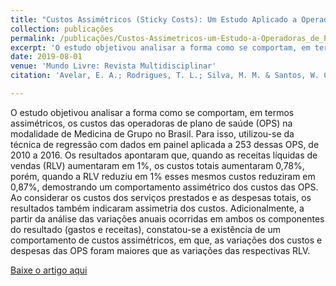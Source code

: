 ```yaml
---
title: "Custos Assimétricos (Sticky Costs): Um Estudo Aplicado a Operadoras de Planos de Saúde da Modalidade de Medicina de Grupo"
collection: publicações
permalink: /publicações/Custos-Assimetricos-um-Estudo-a-Operadoras_de_Plano-de-Saude-da-Modalidade-Medicina-de-Grupo
excerpt: 'O estudo objetivou analisar a forma como se comportam, em termos assimétricos, os custos das operadoras de plano de saúde (OPS) na modalidade de Medicina de Grupo no Brasil. Para isso, utilizou-se da técnica de regressão com dados em painel aplicada a 253 dessas OPS, de 2010 a 2016. Os resultados apontaram que, quando as receitas líquidas de vendas (RLV) aumentaram em 1%, os custos totais aumentaram 0,78%, porém, quando a RLV reduziu em 1% esses mesmos custos reduziram em 0,87%, demostrando um comportamento assimétrico dos custos das OPS. Ao considerar os custos dos serviços prestados e as despesas totais, os resultados também indicaram assimetria dos custos. Adicionalmente, a partir da análise das variações anuais ocorridas em ambos os componentes do resultado (gastos e receitas), constatou-se a existência de um comportamento de custos assimétricos, em que, as variações dos custos e despesas das OPS foram maiores que as variações das respectivas RLV.'
date: 2019-08-01
venue: 'Mundo Livre: Revista Multidisciplinar'
citation: 'Avelar, E. A.; Rodrigues, T. L.; Silva, M. M. & Santos, W. C. (2019).&quot;Custos Assimétricos (Sticky Costs): Um Estudo Aplicado a Operadoras de Planos de Saúde da Modalidade de Medicina de Grupo.&quot;<i>Mundo Livre: Revista Multidisciplinar</i>. 5(2).'

---
```

O estudo objetivou analisar a forma como se comportam, em termos assimétricos, os custos das operadoras de plano de saúde (OPS) na modalidade de Medicina de Grupo no Brasil. Para isso, utilizou-se da técnica de regressão com dados em painel aplicada a 253 dessas OPS, de 2010 a 2016. Os resultados apontaram que, quando as receitas líquidas de vendas (RLV) aumentaram em 1%, os custos totais aumentaram 0,78%, porém, quando a RLV reduziu em 1% esses mesmos custos reduziram em 0,87%, demostrando um comportamento assimétrico dos custos das OPS. Ao considerar os custos dos serviços prestados e as despesas totais, os resultados também indicaram assimetria dos custos. Adicionalmente, a partir da análise das variações anuais ocorridas em ambos os componentes do resultado (gastos e receitas), constatou-se a existência de um comportamento de custos assimétricos, em que, as variações dos custos e despesas das OPS foram maiores que as variações das respectivas RLV.

[Baixe o artigo aqui](https://periodicos.uff.br/mundolivre/article/view/40341/23217)
